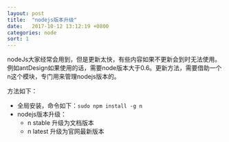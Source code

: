 ```yaml
---
layout: post
title:  "nodejs版本升级"
date:   2017-10-12 13:12:19 +0800
categories: node
sort: 1
---
```



nodeJs大家经常会用到，但是更新太快，有些内容如果不更新会到时无法使用。例如antDesign如果使用的话，需要node版本大于0.6。更新方法，需要借助一个n这个模块，专门用来管理nodejs版本的。

方法如下：

- 全局安装，命令如下：`sudo npm install -g n`
- nodejs版本升级：
  - n stable 升级为文档版本
  - n latest 升级为官网最新版本